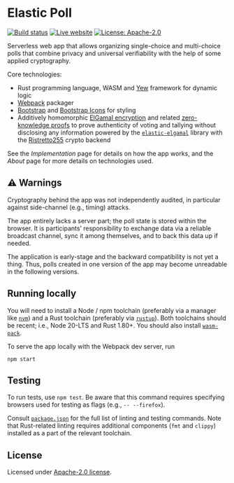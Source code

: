 # Elastic Poll

[![Build status][ci-image]][ci-url]
[![Live website][website-image]][website-url]
[![License: Apache-2.0][license-image]][license-url]

[ci-image]: https://github.com/slowli/elasticpoll.app/actions/workflows/ci.yml/badge.svg
[ci-url]: https://github.com/slowli/elasticpoll.app/actions/workflows/ci.yml
[website-image]: https://img.shields.io/badge/website-live-blue.svg
[website-url]: https://elasticpoll.app/
[license-image]: https://img.shields.io/github/license/slowli/elasticpoll.app.svg
[license-url]: https://github.com/slowli/elasticpoll.app/blob/main/LICENSE

Serverless web app that allows organizing single-choice and multi-choice polls 
that combine privacy and universal verifiability with the help of 
some applied cryptography.

Core technologies:

- Rust programming language, WASM and [Yew] framework for dynamic logic
- [Webpack] packager
- [Bootstrap] and [Bootstrap Icons] for styling
- Additively homomorphic [ElGamal encryption] and related [zero-knowledge proofs][ZKP]
  to prove authenticity of voting and tallying without disclosing any information
  powered by the [`elastic-elgamal`] library with the [Ristretto255] crypto backend

See the *Implementation* page for details on how the app works, 
and the *About* page for more details on technologies used.

## ⚠ Warnings

Cryptography behind the app was not independently audited, in particular
against side-channel (e.g., timing) attacks.

The app entirely lacks a server part; the poll state is stored within the browser.
It is participants’ responsibility to exchange data via a reliable broadcast channel,
sync it among themselves, and to back this data up if needed.

The application is early-stage and the backward compatibility is not yet a thing.
Thus, polls created in one version of the app may become unreadable in the following versions.

## Running locally

You will need to install a Node / npm toolchain (preferably via a manager like [`nvm`])
and a Rust toolchain (preferably via [`rustup`]). Both toolchains should be recent; i.e., Node 20-LTS
and Rust 1.80+. You should also install [`wasm-pack`].

To serve the app locally with the Webpack dev server, run

```shell
npm start
```

## Testing

To run tests, use `npm test`.
Be aware that this command requires specifying browsers used for testing as flags
(e.g., `-- --firefox`).

Consult [`package.json`](package.json) for the full list of linting and testing commands.
Note that Rust-related linting requires additional components (`fmt` and `clippy`) installed as a part
of the relevant toolchain.

## License

Licensed under [Apache-2.0 license](LICENSE).

[Yew]: https://yew.rs/
[Webpack]: https://webpack.js.org/
[Bootstrap]: https://getbootstrap.com/
[Bootstrap Icons]: https://icons.getbootstrap.com/
[ElGamal encryption]: https://en.wikipedia.org/wiki/ElGamal_encryption
[ZKP]: https://en.wikipedia.org/wiki/Zero-knowledge_proof
[Ristretto255]: https://ristretto.group/
[`elastic-elgamal`]: https://github.com/slowli/elastic-elgamal
[`nvm`]: https://github.com/creationix/nvm
[`rustup`]: https://rustup.rs/
[`wasm-pack`]: https://rustwasm.github.io/wasm-pack/installer/
